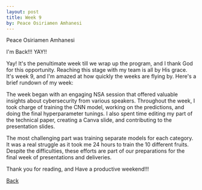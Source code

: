 ```yaml
---
layout: post
title: Week 9
by: Peace Osiriamen Amhanesi
---
```

Peace Osiriamen Amhanesi
 
I'm Back!!! YAY!!

Yay! It's the penultimate week till we wrap up the program, and I thank God for this opportunity. Reaching this stage with my team is all by His grace. It's week 9, and I'm amazed at how quickly the weeks are flying by. Here's a brief rundown of my week:

The week began with an engaging NSA session that offered valuable insights about cybersecurity from various speakers. Throughout the week, I took charge of training the CNN model, working on the predictions, and doing the final hyperparameter tunings. I also spent time editing my part of the technical paper, creating a Canva slide, and contributing to the presentation slides.

The most challenging part was training separate models for each category. It was a real struggle as it took me 24 hours to train the 10 different fruits. Despite the difficulties, these efforts are part of our preparations for the final week of presentations and deliveries.

Thank you for reading, and Have a productive weekend!!!

[Back](./)
